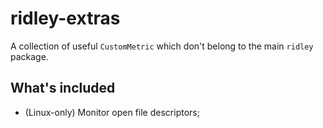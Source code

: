 # ridley-extras

A collection of useful `CustomMetric` which don't belong to the main `ridley` package.

## What's included

* (Linux-only) Monitor open file descriptors;
